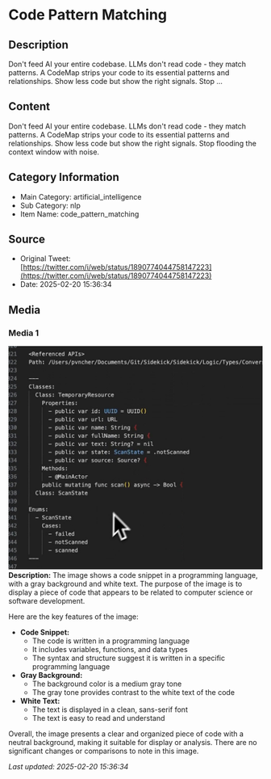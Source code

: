 # Code Pattern Matching

## Description
Don't feed AI your entire codebase. LLMs don't read code - they match patterns. A CodeMap strips your code to its essential patterns and relationships. Show less code but show the right signals. Stop ...

## Content
Don't feed AI your entire codebase. LLMs don't read code - they match patterns. A CodeMap strips your code to its essential patterns and relationships. Show less code but show the right signals. Stop flooding the context window with noise.

## Category Information

- Main Category: artificial_intelligence
- Sub Category: nlp
- Item Name: code_pattern_matching

## Source

- Original Tweet: [https://twitter.com/i/web/status/1890774044758147223](https://twitter.com/i/web/status/1890774044758147223)
- Date: 2025-02-20 15:36:34

## Media

### Media 1
![media_0](./media_0.jpg)
**Description:** The image shows a code snippet in a programming language, with a gray background and white text. The purpose of the image is to display a piece of code that appears to be related to computer science or software development.

Here are the key features of the image:

* **Code Snippet:**
	+ The code is written in a programming language
	+ It includes variables, functions, and data types
	+ The syntax and structure suggest it is written in a specific programming language
* **Gray Background:**
	+ The background color is a medium gray tone
	+ The gray tone provides contrast to the white text of the code
* **White Text:**
	+ The text is displayed in a clean, sans-serif font
	+ The text is easy to read and understand

Overall, the image presents a clear and organized piece of code with a neutral background, making it suitable for display or analysis. There are no significant changes or comparisons to note in this image.


*Last updated: 2025-02-20 15:36:34*
